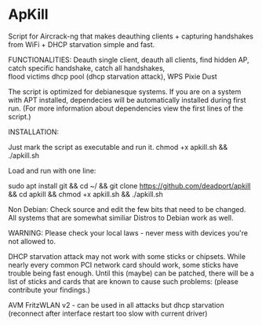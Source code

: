 # ApKill
Script for Aircrack-ng that makes deauthing clients + capturing handshakes from WiFi + DHCP starvation simple and fast.

FUNCTIONALITIES: Deauth single client, deauth all clients, find hidden AP, catch specific handshake, catch all handshakes,    
                 flood victims dhcp pool (dhcp starvation attack), WPS Pixie Dust 

The script is optimized for debianesque systems. If you are on a system with APT installed, dependecies will be automatically installed during first run. (For more information about dependencies view the first lines of the script.) 

INSTALLATION: 

Just mark the script as executable and run it. 
chmod +x apkill.sh && ./apkill.sh

Load and run with one line: 

sudo apt install git && cd ~/ && git clone https://github.com/deadport/apkill && cd apkill && chmod +x apkill.sh && ./apkill.sh

Non Debian: 
Check source and edit the few bits that need to be changed. All systems that are somewhat similiar Distros to Debian work as well.

WARNING: Please check your local laws - never mess with devices you're not allowed to.

DHCP starvation attack may not work with some sticks or chipsets. While nearly every common PCI network card should work, some sticks have
trouble being fast enough. Until this (maybe) can be patched, there will be a list of sticks and cards that are known to cause such problems:
(please contribute your findings.)

AVM FritzWLAN v2 - can be used in all attacks but dhcp starvation (reconnect after interface restart too slow with current driver)  


